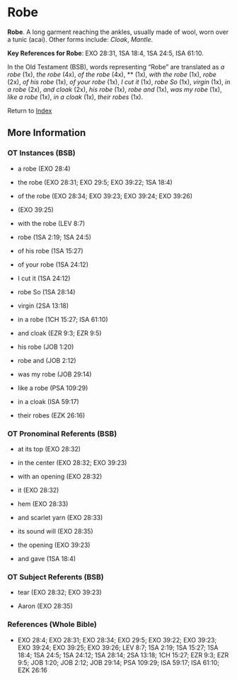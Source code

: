 # Robe
**Robe**. 
A long garment reaching the ankles, usually made of wool, worn over a tunic (acai). 
Other forms include: 
*Cloak*, *Mantle*. 


**Key References for Robe**: 
EXO 28:31, 1SA 18:4, 1SA 24:5, ISA 61:10. 


In the Old Testament (BSB), words representing “Robe” are translated as 
*a robe* (1x), *the robe* (4x), *of the robe* (4x), ** (1x), *with the robe* (1x), *robe* (2x), *of his robe* (1x), *of your robe* (1x), *I cut it* (1x), *robe So* (1x), *virgin* (1x), *in a robe* (2x), *and cloak* (2x), *his robe* (1x), *robe and* (1x), *was my robe* (1x), *like a robe* (1x), *in a cloak* (1x), *their robes* (1x). 




Return to [Index](00-Index.md)

## More Information

### OT Instances (BSB)

* a robe (EXO 28:4)

* the robe (EXO 28:31; EXO 29:5; EXO 39:22; 1SA 18:4)

* of the robe (EXO 28:34; EXO 39:23; EXO 39:24; EXO 39:26)

*  (EXO 39:25)

* with the robe (LEV 8:7)

* robe (1SA 2:19; 1SA 24:5)

* of his robe (1SA 15:27)

* of your robe (1SA 24:12)

* I cut it (1SA 24:12)

* robe So (1SA 28:14)

* virgin (2SA 13:18)

* in a robe (1CH 15:27; ISA 61:10)

* and cloak (EZR 9:3; EZR 9:5)

* his robe (JOB 1:20)

* robe and (JOB 2:12)

* was my robe (JOB 29:14)

* like a robe (PSA 109:29)

* in a cloak (ISA 59:17)

* their robes (EZK 26:16)



### OT Pronominal Referents (BSB)

* at its top (EXO 28:32)

* in the center (EXO 28:32; EXO 39:23)

* with an opening (EXO 28:32)

* it (EXO 28:32)

* hem (EXO 28:33)

* and scarlet yarn (EXO 28:33)

* its sound will (EXO 28:35)

* the opening (EXO 39:23)

* and gave (1SA 18:4)



### OT Subject Referents (BSB)

* tear (EXO 28:32; EXO 39:23)

* Aaron (EXO 28:35)



### References (Whole Bible)

* EXO 28:4; EXO 28:31; EXO 28:34; EXO 29:5; EXO 39:22; EXO 39:23; EXO 39:24; EXO 39:25; EXO 39:26; LEV 8:7; 1SA 2:19; 1SA 15:27; 1SA 18:4; 1SA 24:5; 1SA 24:12; 1SA 28:14; 2SA 13:18; 1CH 15:27; EZR 9:3; EZR 9:5; JOB 1:20; JOB 2:12; JOB 29:14; PSA 109:29; ISA 59:17; ISA 61:10; EZK 26:16




